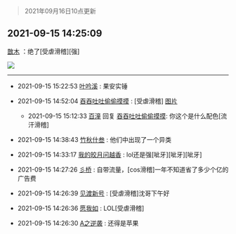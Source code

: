 > 2021年09月16日10点更新
<link rel="stylesheet" href="https://cdn.jsdelivr.net/gh/taotie6/sampleJSON@main/css/photo_show.css">
<meta name="referrer" content="no-referrer" />


 ## 2021-09-15 14:25:09 

 [㪚木](https://www.coolapk.com/feed/30001854?shareKey=OTk0ZWE5YWI0YzMwNjE0MTk5NWQ~) ：绝了[受虐滑稽][强] 

<div class="album">
<img class="img-item" src="http://image.coolapk.com/feed/2021/0915/14/1081091_302554d7_7108_9667@1080x748.jpeg" />
</div>

 ------- 

- 2021-09-15 15:22:53 [叶吟溪](uid=426664) : 果安实锤 

- 2021-09-15 14:52:04 [吞吞吐吐偷偷摸摸](uid=4177414) : [受虐滑稽] [图片](http://image.coolapk.com/feed/2021/0915/08/4177414_76daa9d8_7279_6303@1080x1168.jpeg)

    - 2021-09-15 15:12:33 [百潼](uid=3160261) 回复 [吞吞吐吐偷偷摸摸](uid=4177414): 你这个是什么配色[流汗滑稽] 

- 2021-09-15 14:38:43 [竹秋什叁](uid=2319428) : 他们中出现了一个异类 

- 2021-09-15 14:33:17 [我的皎月问越香](uid=3439641) : lol还是强[呲牙][呲牙][呲牙] 

- 2021-09-15 14:27:26 [彡桥](uid=3740933) : 自带流量，[cos滑稽]一年不知道省了多少个亿的广告费 

- 2021-09-15 14:26:39 [见渡新号](uid=868957) : [受虐滑稽]沈哥下午好 

- 2021-09-15 14:26:36 [愿我如](uid=3364757) : LOL[受虐滑稽] 

- 2021-09-15 14:26:30 [A之逆袭](uid=948556) : 还得是苹果 

